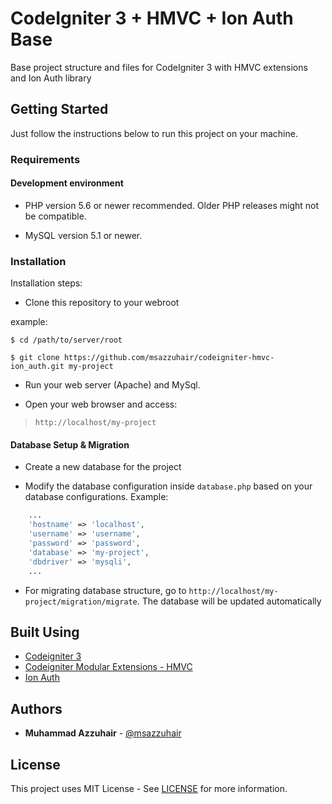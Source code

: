 # CodeIgniter 3 + HMVC + Ion Auth Base

Base project structure and files for CodeIgniter 3 with HMVC extensions and Ion Auth library

## Getting Started

Just follow the instructions below to run this project on your machine.

### Requirements

#### Development environment

* PHP version 5.6 or newer recommended. Older PHP releases might not be compatible.

* MySQL version 5.1 or newer.

### Installation

Installation steps:

* Clone this repository to your webroot

example: 
```
$ cd /path/to/server/root

$ git clone https://github.com/msazzuhair/codeigniter-hmvc-ion_auth.git my-project
```

* Run your web server (Apache) and MySql.

* Open your web browser and access:
>```http://localhost/my-project```

#### Database Setup & Migration

* Create a new database for the project

* Modify the database configuration inside ```database.php``` based on your database configurations.
Example:
```php
    ...
	'hostname' => 'localhost',
	'username' => 'username',
	'password' => 'password',
	'database' => 'my-project',
    'dbdriver' => 'mysqli',
    ...
```

* For migrating database structure, go to ```http://localhost/my-project/migration/migrate```. The database will be updated automatically

## Built Using

* [Codeigniter 3](https://github.com/bcit-ci/codeigniter)
* [Codeigniter Modular Extensions - HMVC](https://bitbucket.org/wiredesignz/codeigniter-modular-extensions-hmvc)
* [Ion Auth](https://github.com/benedmunds/CodeIgniter-Ion-Auth)

## Authors

* **Muhammad Azzuhair** - [@msazzuhair](https://github.com/msazzuhair)

## License

This project uses MIT License - See [LICENSE](LICENSE) for more information.